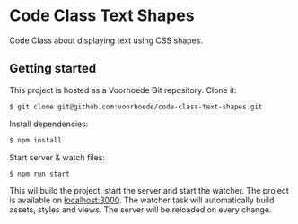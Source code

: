 # Code Class Text Shapes

Code Class about displaying text using CSS shapes.

## Getting started

This project is hosted as a Voorhoede Git repository. Clone it:

``` bash
$ git clone git@github.com:voorhoede/code-class-text-shapes.git
```

Install dependencies:

``` bash
$ npm install
```

Start server & watch files:

``` bash
$ npm run start
```

This wil build the project, start the server and start the watcher. The project is
available on [localhost:3000](http://localhost:3000). The watcher task will automatically
build assets, styles and views. The server will be reloaded on every change.

